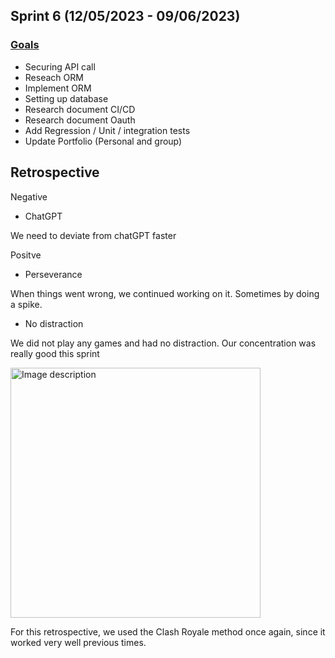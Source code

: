 ## Sprint 6 (12/05/2023 - 09/06/2023)
### [Goals](https://github.com/orgs/ArthurBrouwersSemester3/projects/14/views/1)
 - Securing API call
 - Reseach ORM
 - Implement ORM
 - Setting up database
 - Research document CI/CD
 - Research document Oauth
 - Add Regression / Unit / integration tests
 - Update Portfolio (Personal and group)

## Retrospective 
Negative
- ChatGPT

We need to deviate from chatGPT faster

Positve
- Perseverance

When things went wrong, we continued working on it. Sometimes by doing a spike.

- No distraction

We did not play any games and had no distraction. Our concentration was really good this sprint

<img src="https://github.com/ArthurBrouwersSemester3/Documentation/assets/124791770/3bc59234-1bbb-4b0b-90b1-9360c2ce1e7a" alt="Image description" width="400" height="400">

For this retrospective, we used the Clash Royale method once again, since it worked very well previous times.
